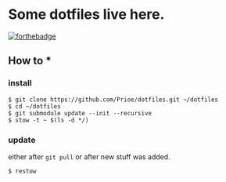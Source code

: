 # Some dotfiles live here.

[![forthebadge](http://forthebadge.com/images/badges/gluten-free.svg)](http://forthebadge.com)

## How to *

### install

```
$ git clone https://github.com/Prioe/dotfiles.git ~/dotfiles
$ cd ~/dotfiles
$ git submodule update --init --recursive
$ stow -t ~ $(ls -d */)
```

### update

either after `git pull` or after new stuff was added.

```
$ restow
```

